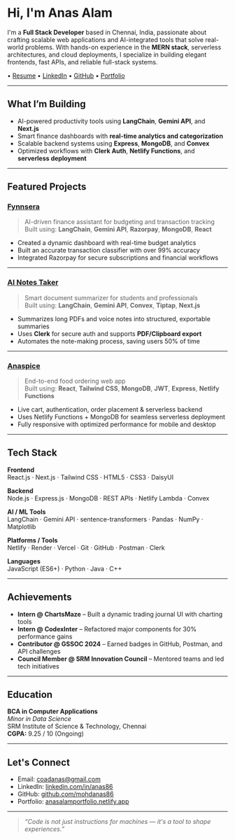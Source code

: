 # Hi, I'm Anas Alam

I'm a **Full Stack Developer** based in Chennai, India, passionate about crafting scalable web applications and AI-integrated tools that solve real-world problems. With hands-on experience in the **MERN stack**, serverless architectures, and cloud deployments, I specialize in building elegant frontends, fast APIs, and reliable full-stack systems.

• [Resume](https://drive.google.com/file/d/1GAh8fC6mPHNN1vK-ZppGRFHAIwr5YxaZ/view?usp=sharing) • [LinkedIn](https://www.linkedin.com/in/anas86) • [GitHub](https://github.com/mohdanas86) • [Portfolio](https://anasalamportfolio.netlify.app)

---

## What I’m Building

- AI-powered productivity tools using **LangChain**, **Gemini API**, and **Next.js**
- Smart finance dashboards with **real-time analytics and categorization**
- Scalable backend systems using **Express**, **MongoDB**, and **Convex**
- Optimized workflows with **Clerk Auth**, **Netlify Functions**, and **serverless deployment**

---

## Featured Projects

### [Fynnsera](https://fynsera.netlify.app/)
> AI-driven finance assistant for budgeting and transaction tracking  
Built using: **LangChain**, **Gemini API**, **Razorpay**, **MongoDB**, **React**

- Created a dynamic dashboard with real-time budget analytics
- Built an accurate transaction classifier with over 99% accuracy
- Integrated Razorpay for secure subscriptions and financial workflows

---

### [AI Notes Taker](https://ainotestaker.netlify.app/)
> Smart document summarizer for students and professionals  
Built using: **LangChain**, **Gemini API**, **Convex**, **Tiptap**, **Next.js**

- Summarizes long PDFs and voice notes into structured, exportable summaries
- Uses **Clerk** for secure auth and supports **PDF/Clipboard export**
- Automates the note-making process, saving users 50% of time

---

### [Anaspice](https://anaspice.netlify.app/)
> End-to-end food ordering web app  
Built using: **React**, **Tailwind CSS**, **MongoDB**, **JWT**, **Express**, **Netlify Functions**

- Live cart, authentication, order placement & serverless backend
- Uses Netlify Functions + MongoDB for seamless serverless deployment
- Fully responsive with optimized performance for mobile and desktop

---

## Tech Stack

**Frontend**  
React.js · Next.js · Tailwind CSS · HTML5 · CSS3 · DaisyUI

**Backend**  
Node.js · Express.js · MongoDB · REST APIs · Netlify Lambda · Convex

**AI / ML Tools**  
LangChain · Gemini API · sentence-transformers · Pandas · NumPy · Matplotlib

**Platforms / Tools**  
Netlify · Render · Vercel · Git · GitHub · Postman · Clerk

**Languages**  
JavaScript (ES6+) · Python · Java · C++

---

## Achievements

- **Intern @ ChartsMaze** – Built a dynamic trading journal UI with charting tools
- **Intern @ CodexInter** – Refactored major components for 30% performance gains
- **Contributor @ GSSOC 2024** – Earned badges in GitHub, Postman, and API challenges
- **Council Member @ SRM Innovation Council** – Mentored teams and led tech initiatives

---

## Education

**BCA in Computer Applications**  
*Minor in Data Science*  
SRM Institute of Science & Technology, Chennai  
**CGPA:** 9.25 / 10 (Ongoing)

---

## Let's Connect

- Email: [coadanas@gmail.com](mailto:coadanas@gmail.com)
- LinkedIn: [linkedin.com/in/anas86](https://www.linkedin.com/in/anas86)
- GitHub: [github.com/mohdanas86](https://github.com/mohdanas86)
- Portfolio: [anasalamportfolio.netlify.app](https://anasalamportfolio.netlify.app)

---

> *“Code is not just instructions for machines — it's a tool to shape experiences.”*


